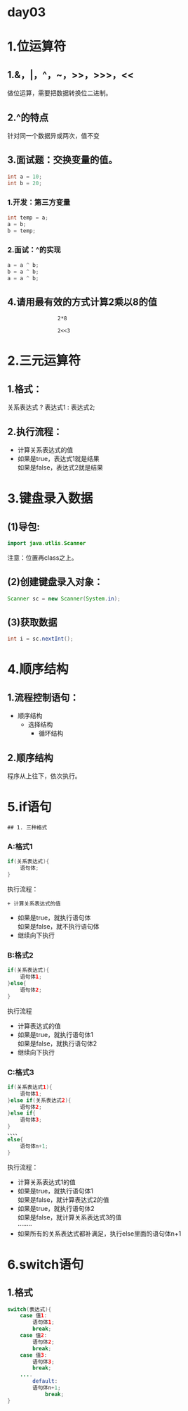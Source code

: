 # day03

<a name="t555V"></a>
# 1.位运算符
<a name="dfafa2ef"></a>
## 1.&，|，^，~，>>，>>>，<<

做位运算，需要把数据转换位二进制。

[]()
<a name="77ea91c6"></a>
## 2.^的特点

针对同一个数据异或两次，值不变

[]()
<a name="4d0d7352"></a>
## 3.面试题：交换变量的值。

```java
int a = 10;
int b = 20;
```

[]()
<a name="bb3d3841"></a>
### 1.开发：第三方变量

```java
int temp = a;
a = b;
b = temp;
```

[]()
<a name="8fec8873"></a>
### 2.面试：^的实现

```java
a = a ^ b;
b = a ^ b;
a = a ^ b;
```

[]()
<a name="c33a4d25"></a>
## 4.请用最有效的方式计算2乘以8的值

					2*8

					2<<3

[]()
<a name="2a73dd21"></a>
# 2.三元运算符

[]()
<a name="8ba900ee"></a>
## 1.格式：

关系表达式 ? 表达式1 : 表达式2;

[]()
<a name="963fe729"></a>
## 2.执行流程：

- 计算关系表达式的值
- 如果是true，表达式1就是结果
<br />如果是false，表达式2就是结果

[]()
<a name="6c4ef4b3"></a>
# 3.键盘录入数据

[]()
<a name="f43287f4"></a>
## (1)导包:

```java
import java.utlis.Scanner
```

注意：位置再class之上。

[]()
<a name="714e5f57"></a>
## (2)创建键盘录入对象：

```java
Scanner sc = new Scanner(System.in);
```

[]()
<a name="33f095cc"></a>
## (3)获取数据

```java
int i = sc.nextInt();
```

[]()
<a name="82556502"></a>
# 4.顺序结构

[]()
<a name="d33379c5"></a>
## 1.流程控制语句：

- 顺序结构
  - 选择结构
    - 循环结构

[]()
<a name="bc47926e"></a>
## 2.顺序结构

程序从上往下，依次执行。

[]()
<a name="ab98b35d"></a>
# 5.if语句

```
## 1. 三种格式
```

[]()
<a name="77a22615"></a>
### A:格式1

```java
if(关系表达式){
    语句体;
}
```

执行流程：

```
+ 计算关系表达式的值
```

- 如果是true，就执行语句体
<br />如果是false，就不执行语句体
- 继续向下执行

[]()
<a name="cfab6492"></a>
### B:格式2

```java
if(关系表达式){
	语句体1;
}else{
	语句体2;
}
```

执行流程

- 计算表达式的值
- 如果是true，就执行语句体1
<br />如果是false，就执行语句体2
- 继续向下执行

[]()
<a name="498d311a"></a>
### C:格式3

```java
if(关系表达式1){
	语句体1;
}else if(关系表达式2){
    语句体2;
}else if{
    语句体3;
}
、、、、
else{
	语句体n+1;
}
```

执行流程：

- 计算关系表达式1的值
- 如果是true，就执行语句体1
<br />如果是false，就计算表达式2的值
- 如果是true，就执行语句体2
<br />如果是false，就计算关系表达式3的值
<br />········
- 如果所有的关系表达式都补满足，执行else里面的语句体n+1

[]()
<a name="5fc69a13"></a>
# 6.switch语句

[]()
<a name="eb0c6366"></a>
## 1.格式

```java
switch(表达式){
    case 值1:
        语句体1;
        break;
    case 值2:
        语句体2;
        break;
    case 值3:
        语句体3;
        break;
    ....
        default:
        语句体n+1;
            break;
}
```

